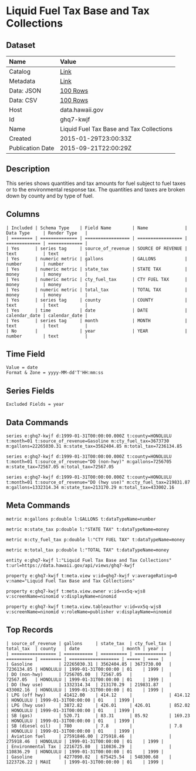 # Liquid Fuel Tax Base and Tax Collections

## Dataset

| Name | Value |
| :--- | :---- |
| Catalog | [Link](https://catalog.data.gov/dataset/liquid-fuel-tax-base-and-tax-collections) |
| Metadata | [Link](https://data.hawaii.gov/api/views/ghq7-kwjf) |
| Data: JSON | [100 Rows](https://data.hawaii.gov/api/views/ghq7-kwjf/rows.json?max_rows=100) |
| Data: CSV | [100 Rows](https://data.hawaii.gov/api/views/ghq7-kwjf/rows.csv?max_rows=100) |
| Host | data.hawaii.gov |
| Id | ghq7-kwjf |
| Name | Liquid Fuel Tax Base and Tax Collections |
| Created | 2015-01-29T23:00:33Z |
| Publication Date | 2015-09-21T22:00:29Z |

## Description

This series shows quantities and tax amounts for fuel subject to fuel taxes or to the environmental response tax. The quantities and taxes are broken down by county and by type of fuel.

## Columns

```ls
| Included | Schema Type    | Field Name        | Name              | Data Type     | Render Type   |
| ======== | ============== | ================= | ================= | ============= | ============= |
| Yes      | series tag     | source_of_revenue | SOURCE OF REVENUE | text          | text          |
| Yes      | numeric metric | gallons           | GALLONS           | number        | number        |
| Yes      | numeric metric | state_tax         | STATE TAX         | money         | money         |
| Yes      | numeric metric | cty_fuel_tax      | CTY FUEL TAX      | money         | money         |
| Yes      | numeric metric | total_tax         | TOTAL TAX         | money         | money         |
| Yes      | series tag     | county            | COUNTY            | text          | text          |
| Yes      | time           | date              | DATE              | calendar_date | calendar_date |
| Yes      | series tag     | month             | MONTH             | text          | text          |
| No       |                | year              | YEAR              | number        | text          |
```

## Time Field

```ls
Value = date
Format & Zone = yyyy-MM-dd'T'HH:mm:ss
```

## Series Fields

```ls
Excluded Fields = year
```

## Data Commands

```ls
series e:ghq7-kwjf d:1999-01-31T00:00:00.000Z t:county=HONOLULU t:month=01 t:source_of_revenue=Gasoline m:cty_fuel_tax=3673730 m:gallons=22265030.31 m:state_tax=3562404.85 m:total_tax=7236134.85

series e:ghq7-kwjf d:1999-01-31T00:00:00.000Z t:county=HONOLULU t:month=01 t:source_of_revenue="DO (non-hwy)" m:gallons=7256705 m:state_tax=72567.05 m:total_tax=72567.05

series e:ghq7-kwjf d:1999-01-31T00:00:00.000Z t:county=HONOLULU t:month=01 t:source_of_revenue="DO (hwy use)" m:cty_fuel_tax=219831.87 m:gallons=1332314.34 m:state_tax=213170.29 m:total_tax=433002.16
```

## Meta Commands

```ls
metric m:gallons p:double l:GALLONS t:dataTypeName=number

metric m:state_tax p:double l:"STATE TAX" t:dataTypeName=money

metric m:cty_fuel_tax p:double l:"CTY FUEL TAX" t:dataTypeName=money

metric m:total_tax p:double l:"TOTAL TAX" t:dataTypeName=money

entity e:ghq7-kwjf l:"Liquid Fuel Tax Base and Tax Collections" t:url=https://data.hawaii.gov/api/views/ghq7-kwjf

property e:ghq7-kwjf t:meta.view v:id=ghq7-kwjf v:averageRating=0 v:name="Liquid Fuel Tax Base and Tax Collections"

property e:ghq7-kwjf t:meta.view.owner v:id=vx5q-wjs8 v:screenName=ninomid v:displayName=ninomid

property e:ghq7-kwjf t:meta.view.tableauthor v:id=vx5q-wjs8 v:screenName=ninomid v:roleName=publisher v:displayName=ninomid
```

## Top Records

```ls
| source_of_revenue | gallons     | state_tax  | cty_fuel_tax | total_tax  | county   | date                | month | year | 
| ================= | =========== | ========== | ============ | ========== | ======== | =================== | ===== | ==== | 
| Gasoline          | 22265030.31 | 3562404.85 | 3673730.00   | 7236134.85 | HONOLULU | 1999-01-31T00:00:00 | 01    | 1999 | 
| DO (non-hwy)      | 7256705.00  | 72567.05   |              | 72567.05   | HONOLULU | 1999-01-31T00:00:00 | 01    | 1999 | 
| DO (hwy use)      | 1332314.34  | 213170.29  | 219831.87    | 433002.16  | HONOLULU | 1999-01-31T00:00:00 | 01    | 1999 | 
| LPG (off hwy)     | 41412.00    | 414.12     |              | 414.12     | HONOLULU | 1999-01-31T00:00:00 | 01    | 1999 | 
| LPG (hwy use)     | 3872.82     | 426.01     | 426.01       | 852.02     | HONOLULU | 1999-01-31T00:00:00 | 01    | 1999 | 
| SB (gas)          | 520.71      | 83.31      | 85.92        | 169.23     | HONOLULU | 1999-01-31T00:00:00 | 01    | 1999 | 
| SB (diesel oil)   | 780         | 7.8        |              | 7.8        | HONOLULU | 1999-01-31T00:00:00 | 01    | 1999 | 
| Aviation fuel     | 27591846.00 | 275918.46  |              | 275918.46  | HONOLULU | 1999-01-31T00:00:00 | 01    | 1999 | 
| Environmental Tax | 2216725.80  | 110836.29  |              | 110836.29  | HONOLULU | 1999-01-31T00:00:00 | 01    | 1999 | 
| Gasoline          | 4277090.82  | 675425.54  | 548300.68    | 1223726.22 | MAUI     | 1999-01-31T00:00:00 | 01    | 1999 | 
```
